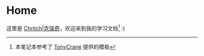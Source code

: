 # Home

这里是 [Chritch|克瑞奇](https://github.com/Zerokei)，欢迎来到我的学习文档[^1] :)

[^1]: 本笔记本参考了 [TonyCrane](https://github.com/TonyCrane) 提供的模板